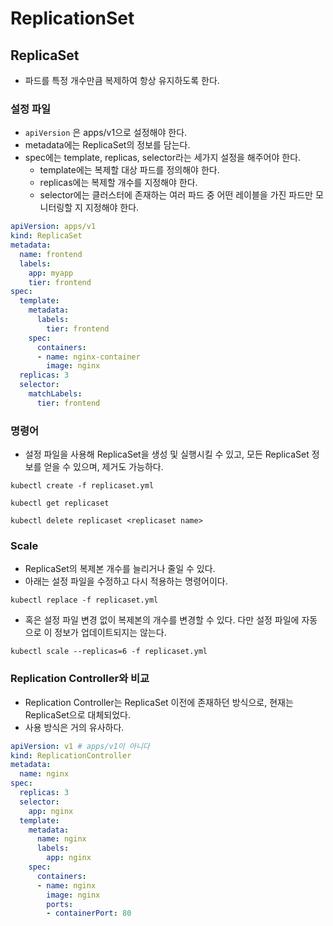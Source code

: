 # ReplicationSet

## ReplicaSet

* 파드를 특정 개수만큼 복제하여 항상 유지하도록 한다.

### 설정 파일

* `apiVersion` 은 apps/v1으로 설정해야 한다.
* metadata에는 ReplicaSet의 정보를 담는다.
* spec에는 template, replicas, selector라는 세가지 설정을 해주어야 한다.
  * template에는 복제할 대상 파드를 정의해야 한다.
  * replicas에는 복제할 개수를 지정해야 한다.
  * selector에는 클러스터에 존재하는 여러 파드 중 어떤 레이블을 가진 파드만 모니터링할 지 지정해야 한다.

```yaml
apiVersion: apps/v1
kind: ReplicaSet
metadata:
  name: frontend
  labels:
    app: myapp
    tier: frontend
spec:
  template:
    metadata:
      labels:
        tier: frontend
    spec:
      containers:
      - name: nginx-container
        image: nginx
  replicas: 3
  selector:
    matchLabels:
      tier: frontend
```

### 명령어

* 설정 파일을 사용해 ReplicaSet을 생성 및 실행시킬 수 있고, 모든 ReplicaSet 정보를 얻을 수 있으며, 제거도 가능하다.

```
kubectl create -f replicaset.yml

kubectl get replicaset

kubectl delete replicaset <replicaset name>
```

### Scale

* ReplicaSet의 복제본 개수를 늘리거나 줄일 수 있다.
* 아래는 설정 파일을 수정하고 다시 적용하는 명령어이다.

```
kubectl replace -f replicaset.yml
```

* 혹은 설정 파일 변경 없이 복제본의 개수를 변경할 수 있다. 다만 설정 파일에 자동으로 이 정보가 업데이트되지는 않는다.

```
kubectl scale --replicas=6 -f replicaset.yml
```

### Replication Controller와 비교

* Replication Controller는 ReplicaSet 이전에 존재하던 방식으로, 현재는 ReplicaSet으로 대체되었다.
* 사용 방식은 거의 유사하다.

```yaml
apiVersion: v1 # apps/v1이 아니다
kind: ReplicationController
metadata:
  name: nginx
spec:
  replicas: 3
  selector:
    app: nginx
  template:
    metadata:
      name: nginx
      labels:
        app: nginx
    spec:
      containers:
      - name: nginx
        image: nginx
        ports:
        - containerPort: 80
```
